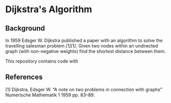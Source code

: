 # Dijkstra's Algorithm

## Background

In 1959 Edsger W. Dijkstra published a paper with an algorithm to solve the travelling salesman problem <cite>[1][1]</cite>. Given two nodes within an undirected graph (with non-negative weights) find the shortest distance between them.

This repository contains code with 


## References
<a id="1">[1] Dijkstra, Edsger W. 
“A note on two problems in connection with graphs” 
Numerische Mathematik 1
1959
pp. 83–89.</a> 

